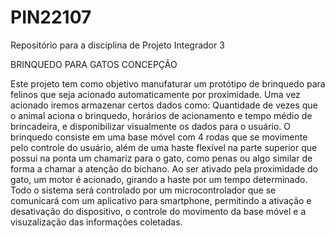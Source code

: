 # PIN22107
Repositório para a disciplina de Projeto Integrador 3

BRINQUEDO PARA GATOS
CONCEPÇÃO
  
Este projeto tem como objetivo manufaturar um protótipo de brinquedo para felinos que seja acionado automaticamente por proximidade. Uma vez acionado iremos armazenar certos dados como: Quantidade de vezes que o animal aciona o brinquedo, horários de acionamento e tempo médio de brincadeira, e disponibilizar visualmente os dados para o usuário.
O brinquedo consiste em uma base móvel com 4 rodas que se movimente pelo controle do usuário, além de uma haste flexível na parte superior que possui na ponta um chamariz para o gato, como penas ou algo similar de forma a chamar a atenção do bichano. Ao ser ativado pela proximidade do gato, um motor é acionado, girando a haste por um tempo determinado. Todo o sistema será controlado por um microcontrolador que se comunicará com um aplicativo para smartphone, permitindo a ativação e desativação do dispositivo, o controle do movimento da base móvel e a visuzalização das informações coletadas.
